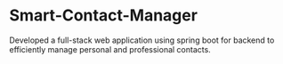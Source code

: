 # Smart-Contact-Manager
Developed a full-stack web application using spring boot for backend to efficiently manage personal and professional contacts.
